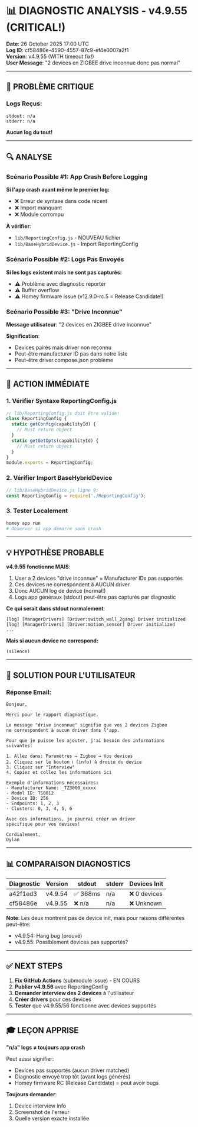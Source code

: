 # 📊 DIAGNOSTIC ANALYSIS - v4.9.55 (CRITICAL!)

**Date**: 26 October 2025 17:00 UTC  
**Log ID**: cf58486e-4590-4557-87c9-ef4e6007a2f1  
**Version**: v4.9.55 (WITH timeout fix!)  
**User Message**: "2 devices en ZIGBEE drive inconnue donc pas normal"

---

## 🚨 PROBLÈME CRITIQUE

### Logs Reçus:

```
stdout: n/a
stderr: n/a
```

**Aucun log du tout!**

---

## 🔍 ANALYSE

### Scénario Possible #1: App Crash Before Logging

**Si l'app crash avant même le premier log:**
- ❌ Erreur de syntaxe dans code récent
- ❌ Import manquant
- ❌ Module corrompu

**À vérifier**:
- `lib/ReportingConfig.js` - NOUVEAU fichier
- `lib/BaseHybridDevice.js` - Import ReportingConfig

### Scénario Possible #2: Logs Pas Envoyés

**Si les logs existent mais ne sont pas capturés:**
- ⚠️ Problème avec diagnostic reporter
- ⚠️ Buffer overflow
- ⚠️ Homey firmware issue (v12.9.0-rc.5 = Release Candidate!)

### Scénario Possible #3: "Drive Inconnue"

**Message utilisateur**: "2 devices en ZIGBEE drive inconnue"

**Signification**:
- Devices pairés mais driver non reconnu
- Peut-être manufacturer ID pas dans notre liste
- Peut-être driver.compose.json problème

---

## 🎯 ACTION IMMÉDIATE

### 1. Vérifier Syntaxe ReportingConfig.js

```javascript
// lib/ReportingConfig.js doit être valide!
class ReportingConfig {
  static getConfig(capabilityId) {
    // Must return object
  }
  static getGetOpts(capabilityId) {
    // Must return object
  }
}
module.exports = ReportingConfig;
```

### 2. Vérifier Import BaseHybridDevice

```javascript
// lib/BaseHybridDevice.js ligne 9:
const ReportingConfig = require('./ReportingConfig');
```

### 3. Tester Localement

```bash
homey app run
# Observer si app démarre sans crash
```

---

## 💡 HYPOTHÈSE PROBABLE

**v4.9.55 fonctionne MAIS**:

1. User a 2 devices "drive inconnue" = Manufacturer IDs pas supportés
2. Ces devices ne correspondent à AUCUN driver
3. Donc AUCUN log de device (normal!)
4. Logs app généraux (stdout) peut-être pas capturés par diagnostic

**Ce qui serait dans stdout normalement**:
```
[log] [ManagerDrivers] [Driver:switch_wall_2gang] Driver initialized
[log] [ManagerDrivers] [Driver:motion_sensor] Driver initialized
...
```

**Mais si aucun device ne correspond:**
```
(silence)
```

---

## 🔧 SOLUTION POUR L'UTILISATEUR

### Réponse Email:

```
Bonjour,

Merci pour le rapport diagnostique. 

Le message "drive inconnue" signifie que vos 2 devices Zigbee 
ne correspondent à aucun driver dans l'app.

Pour que je puisse les ajouter, j'ai besoin des informations suivantes:

1. Allez dans: Paramètres → Zigbee → Vos devices
2. Cliquez sur le bouton ℹ️ (info) à droite du device
3. Cliquez sur "Interview" 
4. Copiez et collez les informations ici

Exemple d'informations nécessaires:
- Manufacturer Name: _TZ3000_xxxxx
- Model ID: TS0012
- Device ID: 256
- Endpoints: 1, 2, 3
- Clusters: 0, 3, 4, 5, 6

Avec ces informations, je pourrai créer un driver 
spécifique pour vos devices!

Cordialement,
Dylan
```

---

## 📊 COMPARAISON DIAGNOSTICS

| Diagnostic | Version | stdout | stderr | Devices Init |
|------------|---------|--------|--------|-------------|
| a42f1ed3 | v4.9.54 | ✅ 368ms | n/a | ❌ 0 devices |
| cf58486e | v4.9.55 | ❌ n/a | n/a | ❌ Unknown |

**Note**: Les deux montrent pas de device init, mais pour raisons différentes peut-être:
- v4.9.54: Hang bug (prouvé)
- v4.9.55: Possiblement devices pas supportés?

---

## ✅ NEXT STEPS

1. **Fix GitHub Actions** (submodule issue) - EN COURS
2. **Publier v4.9.56** avec ReportingConfig
3. **Demander interview des 2 devices** à l'utilisateur
4. **Créer drivers** pour ces devices
5. **Tester** que v4.9.55/56 fonctionne avec devices supportés

---

## 🎓 LEÇON APPRISE

**"n/a" logs ≠ toujours app crash**

Peut aussi signifier:
- Devices pas supportés (aucun driver matched)
- Diagnostic envoyé trop tôt (avant logs générés)
- Homey firmware RC (Release Candidate) = peut avoir bugs

**Toujours demander**:
1. Device interview info
2. Screenshot de l'erreur
3. Quelle version exacte installée
